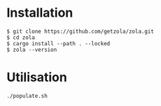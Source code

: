 # Installation

```
$ git clone https://github.com/getzola/zola.git
$ cd zola
$ cargo install --path . --locked
$ zola --version
```

# Utilisation

```
./populate.sh
```